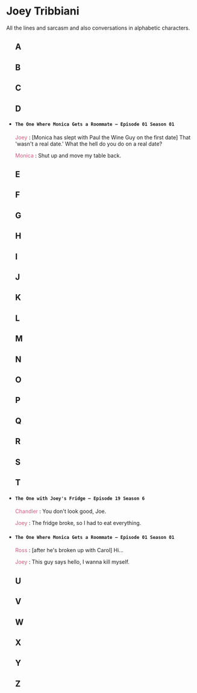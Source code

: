 # Joey Tribbiani

All the lines and sarcasm and also conversations in alphabetic characters.
<uL>

## A

## B

## C

## D

<li>
<h4><code>The One Where Monica Gets a Roommate — Episode 01 Season 01</code></h4>
<p>
<span style="color: #cd5d7d;">Joey</span> : [Monica has slept with Paul the Wine Guy on the first date] That 'wasn't a real date.' What the hell do you do on a real date?

<span style="color: #cd5d7d;">Monica</span> : Shut up and move my table back.
</p>
</li>

## E

## F

## G

## H

## I

## J

## K

## L

## M

## N

## O

## P

## Q

## R

## S

## T

<li>
<h4><code>The One with Joey's Fridge — Episode 19 Season 6</code></h4>
<p>
<span style="color: #cd5d7d;">Chandler</span> : You don't look good, Joe.

<span style="color: #cd5d7d;">Joey</span> : The fridge broke, so I had to eat everything.
</p>
</li>

<li>
<h4><code>The One Where Monica Gets a Roommate — Episode 01 Season 01</code></h4>
<p>
<span style="color: #cd5d7d;">Ross</span> : [after he's broken up with Carol] Hi...

<span style="color: #cd5d7d;">Joey</span> : This guy says hello, I wanna kill myself.
</p>
</li>

## U

## V

## W

## X

## Y

## Z
</ul>